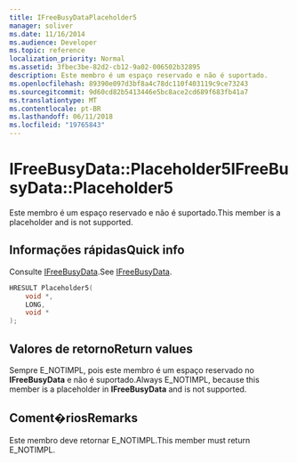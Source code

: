 ```yaml
---
title: IFreeBusyDataPlaceholder5
manager: soliver
ms.date: 11/16/2014
ms.audience: Developer
ms.topic: reference
localization_priority: Normal
ms.assetid: 3fbec3be-82d2-cb12-9a02-006502b32895
description: Este membro é um espaço reservado e não é suportado.
ms.openlocfilehash: 89390e097d3bf8a4c78dc110f403119c9ce73243
ms.sourcegitcommit: 9d60cd82b5413446e5bc8ace2cd689f683fb41a7
ms.translationtype: MT
ms.contentlocale: pt-BR
ms.lasthandoff: 06/11/2018
ms.locfileid: "19765843"
---
```

# <a name="ifreebusydataplaceholder5"></a><span data-ttu-id="e2892-103">IFreeBusyData::Placeholder5</span><span class="sxs-lookup"><span data-stu-id="e2892-103">IFreeBusyData::Placeholder5</span></span>

<span data-ttu-id="e2892-104">Este membro é um espaço reservado e não é suportado.</span><span class="sxs-lookup"><span data-stu-id="e2892-104">This member is a placeholder and is not supported.</span></span>
  
## <a name="quick-info"></a><span data-ttu-id="e2892-105">Informações rápidas</span><span class="sxs-lookup"><span data-stu-id="e2892-105">Quick info</span></span>

<span data-ttu-id="e2892-106">Consulte [IFreeBusyData](ifreebusydata.md).</span><span class="sxs-lookup"><span data-stu-id="e2892-106">See [IFreeBusyData](ifreebusydata.md).</span></span>
  
```cpp
HRESULT Placeholder5( 
    void *,  
    LONG,  
    void * 
);
```

## <a name="return-values"></a><span data-ttu-id="e2892-107">Valores de retorno</span><span class="sxs-lookup"><span data-stu-id="e2892-107">Return values</span></span>

<span data-ttu-id="e2892-108">Sempre E_NOTIMPL, pois este membro é um espaço reservado no **IFreeBusyData** e não é suportado.</span><span class="sxs-lookup"><span data-stu-id="e2892-108">Always E_NOTIMPL, because this member is a placeholder in **IFreeBusyData** and is not supported.</span></span> 
  
## <a name="remarks"></a><span data-ttu-id="e2892-109">Coment�rios</span><span class="sxs-lookup"><span data-stu-id="e2892-109">Remarks</span></span>

<span data-ttu-id="e2892-110">Este membro deve retornar E_NOTIMPL.</span><span class="sxs-lookup"><span data-stu-id="e2892-110">This member must return E_NOTIMPL.</span></span>
  

